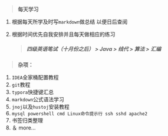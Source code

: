 > **每天学习**


 1. 根据每天所学及时写```markdown```做总结  以便日后查阅

 2. 根据时间优先自我安排并且每天做相应的练习 

    > ##### 四级英语笔试（十月份之后） > Java > 线代 > 算法 > 汇编
> **杂项：**
1. ```IDEA```全家桶配置教程
2. ```git```教程
3. ```typora```快捷键汇总
4. ```markdown```公式语法学习
5. ```jnoj```以及```hustoj```安装教程
6. ```mysql powershell cmd Linux命令提示行 ssh sshd apache2 ```
7. 书签归类整理
8. ＆ more...

